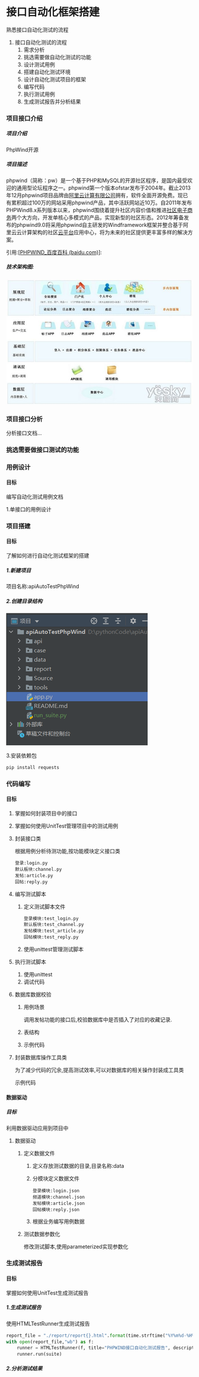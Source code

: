 ﻿# 接口自动化框架搭建

熟悉接口自动化测试的流程

1. 接口自动化测试的流程
   1. 需求分析
   2. 挑选需要做自动化测试的功能
   3. 设计测试用例
   4. 搭建自动化测试环境
   5. 设计自动化测试项目的框架
   6. 编写代码
   7. 执行测试用例
   8. 生成测试报告并分析结果

### 项目接口介绍

##### 项目介绍

PhpWind开源

##### 项目描述

phpwind（简称：pw）是一个基于PHP和MySQL的开源社区程序，是国内最受欢迎的通用型论坛程序之一。phpwind第一个版本ofstar发布于2004年。截止2013年12月phpwind项目品牌由[阿里云计算有限公司](https://baike.baidu.com/item/阿里云计算有限公司/9290475)拥有，软件全面开源免费。现已有累积超过100万的网站采用phpwind产品，其中活跃网站近10万。自2011年发布PHPWind8.x系列版本以来，phpwind围绕着提升社区内容价值和推进[社区电子商务](https://baike.baidu.com/item/社区电子商务/8233360)两个大方向，开发单核心多模式的产品，实现新型的社区形态。2012年筹备发布的phpwind9.0将采用phpwind自主研发的Windframework框架并整合基于阿里云云计算架构的社区[云平台](https://baike.baidu.com/item/云平台)应用中心，将为未来的社区提供更丰富多样的解决方案。

引用:[[PHPWIND_百度百科 (baidu.com)](https://baike.baidu.com/item/PHPWIND/1583960?fr=aladdin)]:

##### 技术架构图:

![](Source/phpwind架构图.jpg)

### 项目接口分析

分析接口文档...

### 挑选需要做接口测试的功能

### 用例设计

#### 目标

编写自动化测试用例文档

1.单接口的用例设计

### 项目搭建

#### 目标

了解如何进行自动化测试框架的搭建

##### 1.新建项目

项目名称:apiAutoTestPhpWind

##### 2.创建目录结构

![](Source/phpwind目录接口.png)

3.安装依赖包

```bash
pip install requests
```

### 代码编写

#### 目标

1. 掌握如何封装项目中的接口
2. 掌握如何使用UnitTest管理项目中的测试用例

1. 封装接口类

   根据用例分析待测功能,按功能模块定义接口类

   ```python
   登录:login.py
   默认板块:channel.py
   发帖:article.py
   回帖:reply.py
   ```

2. 编写测试脚本

   1. 定义测试脚本文件

      ```python
      登录模块:test_login.py
      默认板块:test_channel.py
      发帖模块:test_article.py
      回帖模块:test_reply.py
      ```

   2. 使用unittest管理测试脚本

3. 执行测试脚本

   1. 使用unittest
   2. 调试代码

4. 数据库数据校验

   1. 用例场景

      调用发帖功能的接口后,校验数据库中是否插入了对应的收藏记录.

   2. 表结构

   3. 示例代码

5. 封装数据库操作工具类

   为了减少代码的冗余,提高测试效率,可以对数据库的相关操作封装成工具类

   示例代码

#### 数据驱动

##### 目标

利用数据驱动应用到项目中

1. 数据驱动

   1. 定义数据文件

      1. 定义存放测试数据的目录,目录名称:data

      2. 分模块定义数据文件

         ```
         登录模块:login.json
         频道模块:channel.json
         发帖模块:article.json
         回帖模块:reply.json
         ```

      3. 根据业务编写用例数据

   2. 测试数据参数化

      修改测试脚本,使用parameterized实现参数化

### 生成测试报告



#### 目标

掌握如何使用UnitTest生成测试报告

##### 1.生成测试报告

使用HTMLTestRunner生成测试报告

```python
report_file = "./report/report{}.html".format(time.strftime("%Y%m%d-%H%M%S"))
with open(report_file,"wb") as f:
	runner = HTMLTestRunner(f, title="PHPWIND接口自动化测试报告", description="V1.0");
	runner.run(suite)
```

##### 2.分析测试结果

